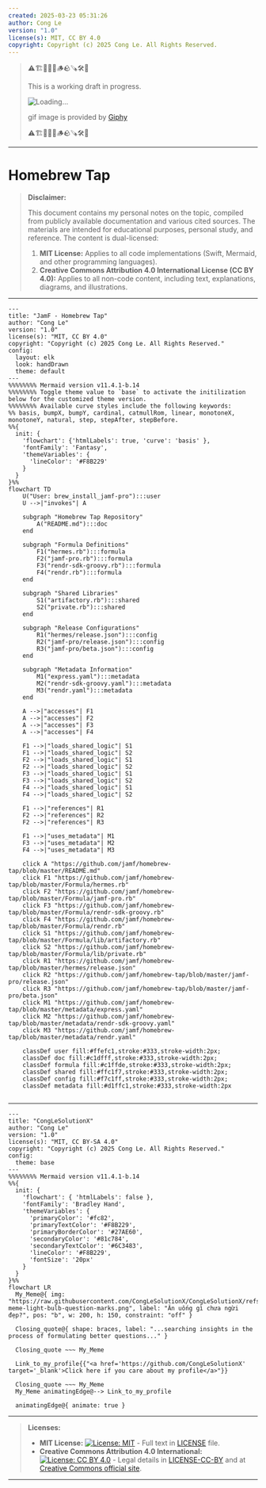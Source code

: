 ```yaml
---
created: 2025-03-23 05:31:26
author: Cong Le
version: "1.0"
license(s): MIT, CC BY 4.0
copyright: Copyright (c) 2025 Cong Le. All Rights Reserved.
---
```


> ⚠️🏗️🚧🦺🧱🪵🪨🪚🛠️👷
> 
> This is a working draft in progress.
> 
> ![Loading...](https://media3.giphy.com/media/v1.Y2lkPTc5MGI3NjExMHdlZGg5a3B4dTNsZHJtamFydzMzMGU1OTJmemJ1ZzI2cXpzYnJydCZlcD12MV9pbnRlcm5hbF9naWZfYnlfaWQmY3Q9Zw/FaAxdPWZ7HKGmlnku7/giphy.gif)
> 
> gif image is provided by [Giphy](https://giphy.com)
> 
> ⚠️🏗️🚧🦺🧱🪵🪨🪚🛠️👷

----


# Homebrew Tap
> **Disclaimer:**
>
> This document contains my personal notes on the topic,
> compiled from publicly available documentation and various cited sources.
> The materials are intended for educational purposes, personal study, and reference.
> The content is dual-licensed:
> 1. **MIT License:** Applies to all code implementations (Swift, Mermaid, and other programming languages).
> 2. **Creative Commons Attribution 4.0 International License (CC BY 4.0):** Applies to all non-code content, including text, explanations, diagrams, and illustrations.
---



```mermaid
---
title: "JamF - Homebrew Tap"
author: "Cong Le"
version: "1.0"
license(s): "MIT, CC BY 4.0"
copyright: "Copyright (c) 2025 Cong Le. All Rights Reserved."
config:
  layout: elk
  look: handDrawn
  theme: default
---
%%%%%%%% Mermaid version v11.4.1-b.14
%%%%%%%% Toggle theme value to `base` to activate the initilization below for the customized theme version.
%%%%%%%% Available curve styles include the following keywords:
%% basis, bumpX, bumpY, cardinal, catmullRom, linear, monotoneX, monotoneY, natural, step, stepAfter, stepBefore.
%%{
  init: {
    'flowchart': {'htmlLabels': true, 'curve': 'basis' },
    'fontFamily': 'Fantasy',
    'themeVariables': {
      'lineColor': '#F8B229'
    }
  }
}%%
flowchart TD
    U("User: brew_install_jamf-pro"):::user
    U -->|"invokes"| A

    subgraph "Homebrew Tap Repository"
        A("README.md"):::doc
    end

    subgraph "Formula Definitions"
        F1("hermes.rb"):::formula
        F2("jamf-pro.rb"):::formula
        F3("rendr-sdk-groovy.rb"):::formula
        F4("rendr.rb"):::formula
    end

    subgraph "Shared Libraries"
        S1("artifactory.rb"):::shared
        S2("private.rb"):::shared
    end

    subgraph "Release Configurations"
        R1("hermes/release.json"):::config
        R2("jamf-pro/release.json"):::config
        R3("jamf-pro/beta.json"):::config
    end

    subgraph "Metadata Information"
        M1("express.yaml"):::metadata
        M2("rendr-sdk-groovy.yaml"):::metadata
        M3("rendr.yaml"):::metadata
    end

    A -->|"accesses"| F1
    A -->|"accesses"| F2
    A -->|"accesses"| F3
    A -->|"accesses"| F4

    F1 -->|"loads_shared_logic"| S1
    F1 -->|"loads_shared_logic"| S2
    F2 -->|"loads_shared_logic"| S1
    F2 -->|"loads_shared_logic"| S2
    F3 -->|"loads_shared_logic"| S1
    F3 -->|"loads_shared_logic"| S2
    F4 -->|"loads_shared_logic"| S1
    F4 -->|"loads_shared_logic"| S2

    F1 -->|"references"| R1
    F2 -->|"references"| R2
    F2 -->|"references"| R3

    F1 -->|"uses_metadata"| M1
    F3 -->|"uses_metadata"| M2
    F4 -->|"uses_metadata"| M3

    click A "https://github.com/jamf/homebrew-tap/blob/master/README.md"
    click F1 "https://github.com/jamf/homebrew-tap/blob/master/Formula/hermes.rb"
    click F2 "https://github.com/jamf/homebrew-tap/blob/master/Formula/jamf-pro.rb"
    click F3 "https://github.com/jamf/homebrew-tap/blob/master/Formula/rendr-sdk-groovy.rb"
    click F4 "https://github.com/jamf/homebrew-tap/blob/master/Formula/rendr.rb"
    click S1 "https://github.com/jamf/homebrew-tap/blob/master/Formula/lib/artifactory.rb"
    click S2 "https://github.com/jamf/homebrew-tap/blob/master/Formula/lib/private.rb"
    click R1 "https://github.com/jamf/homebrew-tap/blob/master/hermes/release.json"
    click R2 "https://github.com/jamf/homebrew-tap/blob/master/jamf-pro/release.json"
    click R3 "https://github.com/jamf/homebrew-tap/blob/master/jamf-pro/beta.json"
    click M1 "https://github.com/jamf/homebrew-tap/blob/master/metadata/express.yaml"
    click M2 "https://github.com/jamf/homebrew-tap/blob/master/metadata/rendr-sdk-groovy.yaml"
    click M3 "https://github.com/jamf/homebrew-tap/blob/master/metadata/rendr.yaml"

    classDef user fill:#ffefc1,stroke:#333,stroke-width:2px;
    classDef doc fill:#c1dfff,stroke:#333,stroke-width:2px;
    classDef formula fill:#c1ffde,stroke:#333,stroke-width:2px;
    classDef shared fill:#ffc1f7,stroke:#333,stroke-width:2px;
    classDef config fill:#f7c1ff,stroke:#333,stroke-width:2px;
    classDef metadata fill:#d1ffc1,stroke:#333,stroke-width:2px
    
```





---

<!-- 
```mermaid
%% Current Mermaid version
info
```  -->


```mermaid
---
title: "CongLeSolutionX"
author: "Cong Le"
version: "1.0"
license(s): "MIT, CC BY-SA 4.0"
copyright: "Copyright (c) 2025 Cong Le. All Rights Reserved."
config:
  theme: base
---
%%%%%%%% Mermaid version v11.4.1-b.14
%%{
  init: {
    'flowchart': { 'htmlLabels': false },
    'fontFamily': 'Bradley Hand',
    'themeVariables': {
      'primaryColor': '#fc82',
      'primaryTextColor': '#F8B229',
      'primaryBorderColor': '#27AE60',
      'secondaryColor': '#81c784',
      'secondaryTextColor': '#6C3483',
      'lineColor': '#F8B229',
      'fontSize': '20px'
    }
  }
}%%
flowchart LR
  My_Meme@{ img: "https://raw.githubusercontent.com/CongLeSolutionX/CongLeSolutionX/refs/heads/main/assets/images/My-meme-light-bulb-question-marks.png", label: "Ăn uống gì chưa ngừi đẹp?", pos: "b", w: 200, h: 150, constraint: "off" }

  Closing_quote@{ shape: braces, label: "...searching insights in the process of formulating better questions..." }

  Closing_quote ~~~ My_Meme
    
  Link_to_my_profile{{"<a href='https://github.com/CongLeSolutionX' target='_blank'>Click here if you care about my profile</a>"}}

  Closing_quote ~~~ My_Meme
  My_Meme animatingEdge@--> Link_to_my_profile
  
  animatingEdge@{ animate: true }

```

---
> **Licenses:**
>
> - **MIT License:**  [![License: MIT](https://img.shields.io/badge/License-MIT-yellow.svg)](LICENSE) - Full text in [LICENSE](LICENSE) file.
> - **Creative Commons Attribution 4.0 International:** [![License: CC BY 4.0](https://licensebuttons.net/l/by/4.0/88x31.png)](LICENSE-CC-BY) - Legal details in [LICENSE-CC-BY](LICENSE-CC-BY) and at [Creative Commons official site](http://creativecommons.org/licenses/by/4.0/).
> 
---
